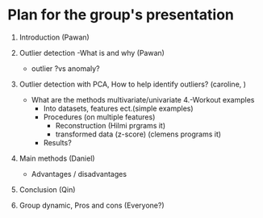# Plan for the group's presentation


1. Introduction (Pawan)

2. Outlier detection -What is and why (Pawan)
   - outlier ?vs anomaly?
3. Outlier detection with PCA, How to help identify outliers? (caroline, )
   - What are the methods
     multivariate/univariate
4.-Workout examples
     - Into datasets, features ect.(simple examples)
     - Procedures (on multiple features)
        - Reconstruction (Hilmi prgrams it)
        - transformed data (z-score) (clemens programs it)
     - Results?

5. Main methods (Daniel)
   - Advantages / disadvantages
  
6. Conclusion (Qin)


7. Group dynamic, Pros and cons (Everyone?)
